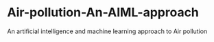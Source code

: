# Air-pollution-An-AIML-approach
An artificial intelligence and machine learning approach to Air pollution

